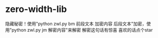 # zero-width-lib
隐藏秘密！使用"python zwl.py bm 前段文本 加密内容 后段文本"加密，使用"python zwl.py jm 解密内容"来解密
解密这句话‍​‌​​‌‌‌‌​‌​‌‌‌​​‍​‌​​​​​​​​​​​​‌​‌‍​‌‌‌​‌​‍​‌‌​‌‌​​‍​‌‌​​​‌​‍​‌‌​‌​‌​‍​‌‌​‌​​‍​‌‌​​‌‌‍​‌‌​​​‌‍​‌‌​​‌​‍有惊喜
喜欢的话点个star
